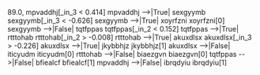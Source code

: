 89.0, mpvaddhj[_in_3 < 0.414]
mpvaddhj -->|True| sexgyymb
sexgyymb[_in_3 < -0.626]
sexgyymb -->|True| xoyrfzni
xoyrfzni[0]
sexgyymb -->|False| tqtfppas
tqtfppas[_in_2 < 0.152]
tqtfppas -->|True| rtttohab
rtttohab[_in_2 > -0.008]
rtttohab -->|True| akuxdlsx
akuxdlsx[_in_3 > -0.226]
akuxdlsx -->|True| jkybbhjz
jkybbhjz[1]
akuxdlsx -->|False| iticyudm
iticyudm[0]
rtttohab -->|False| biaezgvn
biaezgvn[0]
tqtfppas -->|False| bfiealcf
bfiealcf[1]
mpvaddhj -->|False| ibrqdyiu
ibrqdyiu[1]

